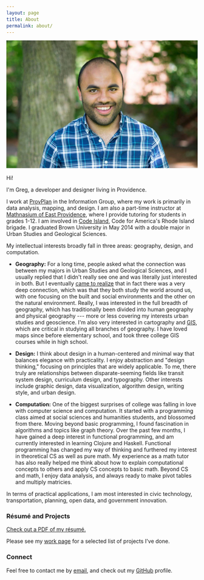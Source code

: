 ```yaml
---
layout: page
title: About
permalink: about/
---
```


![Profile picture](/images/Profile_Pic_Cropped.png)


Hi!

I'm Greg, a developer and designer living in Providence.

I work at [ProvPlan](http://provplan.org/) in the Information Group, where my work is primarily in data analysis, mapping, and design. I am also a part-time instructor at [Mathnasium of East Providence](http://www.mathnasium.com/eastprovidence), where I provide tutoring for students in grades 1-12. I am involved in [Code Island](http://code-island.org/), Code for America's Rhode Island brigade. I graduated Brown University in May 2014 with a double major in Urban Studies and Geological Sciences.

My intellectual interests broadly fall in three areas: geography, design, and computation.

* **Geography:** For a long time, people asked what the connection was between my majors in Urban Studies and Geological Sciences, and I usually replied that I didn't really see one and was literally just interested in both. But I eventually [came to realize](http://www.brown.edu/academics/urban-studies/sites/brown.edu.academics.urban-studies/files/uploads/2014%20Urban%20Studies%20Newsletter_0.pdf#page=2) that in fact there was a very deep connection, which was that they both study the world around us, with one focusing on the built and social environments and the other on the natural environment. Really, I was interested in the full breadth of geography, which has traditionally been divided into human geography and physical geography --- more or less covering my interests urban studies and geoscience. I'm also very interested in cartography and [GIS](https://en.wikipedia.org/wiki/Geographic_information_system), which are critical in studying all branches of geography. I have loved maps since before elementary school, and took three college GIS courses while in high school. 

* **Design:** I think about design in a human-centered and minimal way that balances elegance with practicality. I enjoy abstraction and "design thinking," focusing on principles that are widely applicable. To me, there truly are relationships between disparate-seeming fields like transit system design, curriculum design, and typography. Other interests include graphic design, data visualization, algorithm design, writing style, and urban design.

* **Computation:** One of the biggest surprises of college was falling in love with computer science and computation. It started with a programming class aimed at social sciences and humanities students, and blossomed from there. Moving beyond basic programming, I found fascination in algorithms and topics like graph theory. Over the past few months, I have gained a deep interest in functional programming, and am currently interested in learning Clojure and Haskell. Functional programming has changed my way of thinking and furthered my interest in theoretical CS as well as pure math. My experience as a math tutor has also really helped me think about how to explain computational concepts to others and apply CS concepts to basic math. Beyond CS and math, I enjoy data analysis, and always ready to make pivot tables and multiply matricies.


In terms of practical applications, I am most interested in civic technology, transportation, planning, open data, and government innovation.



### Résumé and Projects

[Check out a PDF of my résumé.](/pdfs/resume.pdf)

Please see my [work page](/work/) for a selected list of projects I've done.

### Connect

Feel free to contact me by [email](mailto:greg@gregjd.com), and check out my [GitHub](https://github.com/gregjd) profile.



[LinkedIn profile]: https://www.linkedin.com/pub/greg-jordan-detamore/36/a42/a20